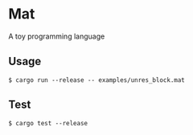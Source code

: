# Mat

A toy programming language

## Usage

```console
$ cargo run --release -- examples/unres_block.mat
```

## Test

```console
$ cargo test --release
```
